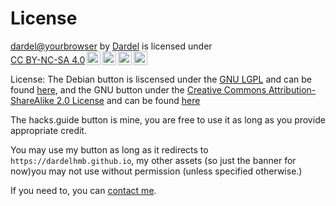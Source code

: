 # License

 <p xmlns:cc="http://creativecommons.org/ns#" xmlns:dct="http://purl.org/dc/terms/"><a property="dct:title" rel="cc:attributionURL" href="https://dardelhmb.github.io">dardel@yourbrowser</a> by <a rel="cc:attributionURL dct:creator" property="cc:attributionName" href="https://github.com/DardelHMB">Dardel</a> is licensed under <a href="http://creativecommons.org/licenses/by-nc-sa/4.0/?ref=chooser-v1" target="_blank" rel="license noopener noreferrer" style="display:inline-block;">CC BY-NC-SA 4.0<img style="height:22px!important;margin-left:3px;vertical-align:text-bottom;" src="https://mirrors.creativecommons.org/presskit/icons/cc.svg?ref=chooser-v1"><img style="height:22px!important;margin-left:3px;vertical-align:text-bottom;" src="https://mirrors.creativecommons.org/presskit/icons/by.svg?ref=chooser-v1"><img style="height:22px!important;margin-left:3px;vertical-align:text-bottom;" src="https://mirrors.creativecommons.org/presskit/icons/nc.svg?ref=chooser-v1"><img style="height:22px!important;margin-left:3px;vertical-align:text-bottom;" src="https://mirrors.creativecommons.org/presskit/icons/sa.svg?ref=chooser-v1"></a></p> 

License: The Debian button is liscensed under the [GNU LGPL](https://www.gnu.org/licenses/lgpl-3.0.html) and can be found [here](https://www.debian.org/logos/), and the GNU button under the [Creative Commons Attribution-ShareAlike 2.0 License](https://creativecommons.org/licenses/by-sa/2.0/deed.en) and can be found [here](https://www.gnu.org/graphics/gnubanner.html)

The hacks.guide button is mine, you are free to use it as long as you provide appropriate credit.

You may use my button as long as it redirects to `https://dardelhmb.github.io`, my other assets (so just the banner for now)you may not use without permission (unless specified otherwise.)

If you need to, you can [contact me](/docs/contact.html).
